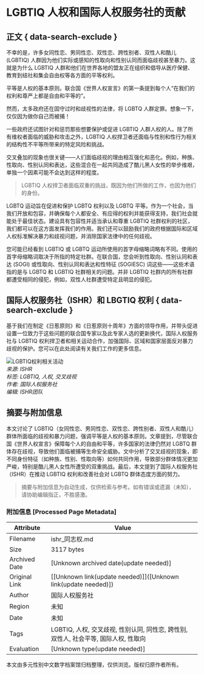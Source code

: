 # LGBTIQ 人权和国际人权服务社的贡献

## 正文 { data-search-exclude }


不幸的是，许多女同性恋、男同性恋、双性恋、跨性别者、双性人和酷儿 (LGBTIQ) 人群因为他们实际或感知的性取向和性别认同而面临歧视甚至暴力。这就是为什么 LGBTIQ 人群和他们在世界各地的盟友正在组织和倡导从医疗保健、教育到结社和集会自由权等各方面的平等权利。

平等是人权的基本原则。联合国《世界人权宣言》的第一条提到每个人“在我们的权利和尊严上都是自由和平等的”。

然而，太多政府还在固守过时和歧视性的法律，将 LGBTQ 人群定罪。想象一下，仅仅因为做你自己而被捕！

一些政府还试图针对和惩罚那些想要保护或促进 LGBTIQ 人群人权的人。除了所有维权者面临的威胁和攻击之外，LGBTIQ 人权捍卫者还面临与性别和性行为相关的结构性不平等所带来的特定风险和挑战。

交叉叠加的现象也很关键——人们面临歧视的理由相互强化和恶化。例如，种族、性取向、性别认同和表达，这些混合在一起共同造成了酷儿黑人女性的举步维艰，单独一个因素可能不会达到这样的程度。

> LGBTIQ 人权捍卫者面临双重的挑战，既因为他们所做的工作，也因为他们的身份。

LGBTQ 运动旨在促进和保护 LGBTQ 权利以及 LGBTQ 平等。作为一个社会，当我们开放和包容，并确保每个人都安全、有应得的权利并能获得支持，我们社会就能处于最佳状态。建设具有包容性并适当承认和尊重 LGBTIQ 社群权利的社区，我们都可以在这方面发挥我们的作用。我们还可以鼓励我们的政府根据国际和区域人权标准解决暴力和歧视问题，并消除国家法律中的任何歧视。

您可能已经看到 LGBTIQ 或 LGBTQ 运动所使用的首字母缩略词略有不同。使用的首字母缩略词取决于所指的特定社群。在联合国，您会听到性取向、性别认同和表达 (SOGI) 或性取向、性别认同和表达和性特征 (SOGIESC) 词这些——这些术语指的是与 LGBTQ 和 LGBTIQ 社群相关的问题。并非 LGBTIQ 社群内的所有社群都遭受相同的侵犯，例如，双性人社群遭受特定且明显的侵犯。

## 国际人权服务社（ISHR）和 LBGTIQ 权利 { data-search-exclude }

基于我们在制定《日惹原则》和《日惹原则十周年》方面的领导作用，并带头促进设置一位致力于这些问题的联合国专家以及此专家人选的更新换代，国际人权服务社与 LGBTIQ 权利捍卫者和相关运动合作，加强国际、区域和国家层面反对暴力歧视的保护。您可以在此处阅读有关我们工作的更多信息。

![LGBTIQ权利相关活动](链接到相关图片)  
*来源: ISHR*  
*标签: LGBTIQ, 人权, 交叉歧视*  
*作者: 国际人权服务社*  
*编辑: ISHR团队*  
<!-- tcd_original_link https://ishr.ch/zh-hans/%E5%85%B3%E4%BA%8E%E4%BA%BA%E6%9D%83/%E4%BB%80%E4%B9%88%E6%98%AF%E4%BA%BA%E6%9D%83/%E5%90%8C%E5%BF%97%E6%9D%83/ -->


## 摘要与附加信息

<!-- tcd_abstract -->
本文讨论了 LGBTIQ（女同性恋、男同性恋、双性恋、跨性别者、双性人和酷儿）群体所面临的歧视和暴力问题，强调平等是人权的基本原则。文章提到，尽管联合国《世界人权宣言》保障每个人的自由和平等，许多国家的法律仍然对 LGBTQ 群体存在歧视，导致他们面临被捕等生命安全威胁。文中分析了交叉歧视的现象，即不同身份特征（如种族、性别、性取向等）如何共同作用，导致部分群体情况更加严峻，特别是酷儿黑人女性所遭受的双重挑战。最后，本文提到了国际人权服务社（ISHR）在推动 LGBTIQ 权利和改善社会对 LGBTQ 群体态度方面的努力。
<!-- tcd_abstract_end -->

> 摘要与附加信息为自动生成，仅供检索与参考。如有错误或遗漏（未知），请协助编辑指正，不胜感激。

### 附加信息 [Processed Page Metadata]

| Attribute       | Value                                  |
|-----------------|----------------------------------------|
| Filename        | ishr_同志权.md                             |
| Size            | 3117 bytes                           |
| Archived Date   | [Unknown archived date(update needed)]                             |
| Original Link   | [[Unknown link(update needed)]]([Unknown link(update needed)])                       |
| Author          | 国际人权服务社                               |
| Region          | 未知                               |
| Date            | 未知                                 |
| Tags            | LGBTIQ, 人权, 交叉歧视, 性别认同, 同性恋, 跨性别, 双性人, 社会平等, 国际人权, 性取向                                 |
| Evaluation            | [Unknown type(update needed)]                                 |
<!-- tcd_table_end -->

本文由多元性别中文数字档案馆归档整理，仅供浏览。版权归原作者所有。
